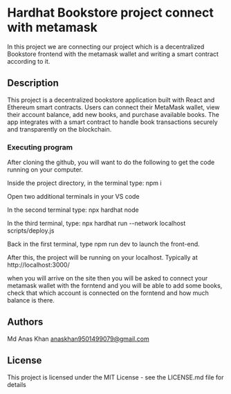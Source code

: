 # Hardhat Bookstore project connect with metamask

In this project we are connecting our project which is a decentralized Bookstore frontend with the metamask wallet and writing a smart contract according to it.

## Description

This project is a decentralized bookstore application built with React and Ethereum smart contracts. Users can connect their MetaMask wallet, view their account balance, add new books, and purchase available books. The app integrates with a smart contract to handle book transactions securely and transparently on the blockchain.

### Executing program

After cloning the github, you will want to do the following to get the code running on your computer.

Inside the project directory, in the terminal type: npm i

Open two additional terminals in your VS code

In the second terminal type: npx hardhat node

In the third terminal, type: npx hardhat run --network localhost scripts/deploy.js

Back in the first terminal, type npm run dev to launch the front-end.

After this, the project will be running on your localhost. Typically at http://localhost:3000/

when you will arrive on the site then you will be asked to connect your metamask wallet with the forntend and you will be able to add some books, check that which account is connected on the forntend and how much balance is there.

## Authors

Md Anas Khan
anaskhan9501499079@gmail.com


## License

This project is licensed under the MIT License - see the LICENSE.md file for details
